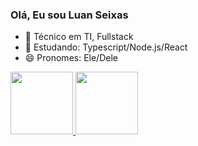 ### Olá, Eu sou Luan Seixas

- 🔭  Técnico em TI, Fullstack
- 🌱  Estudando: Typescript/Node.js/React
- 😄  Pronomes: Ele/Dele

<div>
  <a href="https://github.com/seixasluan">
  <img height="100em" src="https://github-readme-stats.vercel.app/api?username=seixasluan&show_icons=true&theme=dracula&include_all_commits=true&count_private=true"/>
  <img height="100em" src="https://github-readme-stats.vercel.app/api/top-langs/?username=seixasluan&layout=compact&langs_count=16&theme=dracula"/>
</div>
